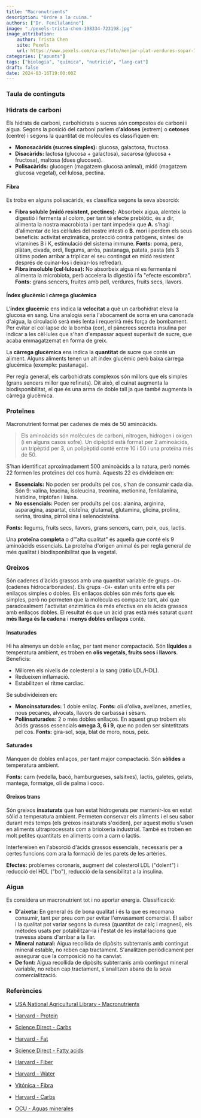 ```yaml
---
title: "Macronutrients"
description: "Ordre a la cuina."
authors: ["Dr. Fenilalanino"]
image: "./pexels-trista-chen-198334-723198.jpg"
image_attribution:
    author: Trista Chen
    site: Pexels
    url: https://www.pexels.com/ca-es/foto/menjar-plat-verdures-sopar-723198/
categories: ["apunts"]
tags: ["biologia", "química", "nutrició", "lang-cat"]
draft: false
date: 2024-03-16T19:00:00Z
---
```


### Taula de continguts


### Hidrats de carboni
Els hidrats de carboni, carbohidrats o sucres són compostos de carboni i aigua. Segons la posició del carboni parlem d'**aldoses** (extrem) o **cetoses** (centre) i segons la quantitat de molècules es classifiquen en:

- **Monosacàrids (sucres simples):** glucosa, galactosa, fructosa.
- **Disacàrids:** lactosa (glucosa + galactosa), sacarosa (glucosa + fructosa), maltosa (dues glucoses).
- **Polisacàrids:** glucogen (magatzem glucosa animal), midó (magatzem glucosa vegetal), cel·lulosa, pectina.

#### Fibra
Es troba en alguns polisacàrids, es classifica segons la seva absorció:
- **Fibra soluble (midó resistent, pectines):** Absorbeix aigua, alenteix la digestió i fermenta al colom, per tant té efecte prebiòtic, és a dir, alimenta la nostra macrobiota i per tant impedeix que **A.** s'hagi d'alimentar de les cèl·lules del nostre intestí o **B.** mori i perdem els seus beneficis: activitat enzimàtica, protecció contra patògens, síntesi de vitamines B i K, estimulació del sistema immune. **Fonts:** poma, pera, plàtan, civada, ordi, llegums, arròs, pastanaga, patata, pasta (els 3 últims poden arribar a triplicar el seu contingut en midó resistent després de cuinar-los i deixar-los refredar).
- **Fibra insoluble (cel·lulosa):** No absorbeix aigua ni es fermenta ni alimenta la microbiota, però accelera la digestió i fa "efecte escombra". **Fonts:** grans sencers, fruites amb pell, verdures, fruits secs, llavors.

#### Índex glucèmic i càrrega glucèmica
L'**índex glucèmic** ens indica la **velocitat** a què un carbohidrat eleva la glucosa en sang. Una analogia seria l'abocament de sorra en una canonada d'aigua, la circulació serà més lenta i requerirà més força de bombament. Per evitar el col·lapse de la bomba (cor), el pàncrees secreta insulina per indicar a les cèl·lules que s'han d'empassar aquest superàvit de sucre, que acaba emmagatzemat en forma de greix.

La **càrrega glucèmica** ens indica la **quantitat** de sucre que conté un aliment. Alguns aliments tenen un alt índex glucèmic però baixa càrrega glucèmica (exemple: pastanaga).

Per regla general, els carbohidrats complexos són millors que els simples (grans sencers millor que refinats). Dit això, el cuinat augmenta la biodisponibilitat, el que és una arma de doble tall ja que també augmenta la càrrega glucèmica.


### Proteïnes
Macronutrient format per cadenes de més de 50 aminoàcids.

> Els aminoàcids són molècules de carboni, nitrogen, hidrogen i oxigen (i en alguns casos sofre). Un dipèptid està format per 2 aminoàcids, un tripèptid per 3, un polipèptid conté entre 10 i 50 i una proteïna més de 50.

S'han identificat aproximadament 500 aminoàcids a la natura, però només 22 formen les proteïnes del cos humà. Aquests 22 es divideixen en:

- **Essencials:** No poden ser produïts pel cos, s'han de consumir cada dia. Són 9: valina, leucina, isoleucina, treonina, metionina, fenilalanina, histidina, triptòfan i lisina.
- **No essencials:** Poden ser produïts pel cos: alanina, arginina, asparagina, aspartat, cisteïna, glutamat, glutamina, glicina, prolina, serina, tirosina, pirrolisina i selenocisteïna.

**Fonts:** llegums, fruits secs, llavors, grans sencers, carn, peix, ous, lactis.

Una **proteïna completa** o d'”alta qualitat” és aquella que conté els 9 aminoàcids essencials. La proteïna d'origen animal és per regla general de més qualitat i biodisponibilitat que la vegetal.


### Greixos
Són cadenes d'àcids grassos amb una quantitat variable de grups `-CH-` (cadenes hidrocarbonades). Els grups `-CH-` estan units entre ells per enllaços simples o dobles. Els enllaços dobles són més forts que els simples, però no permeten que la molècula es compacte tant, així que paradoxalment l'activitat enzimàtica és més efectiva en els àcids grassos amb enllaços dobles. El resultat és que un àcid gras està més saturat quant **més llarga és la cadena** i **menys dobles enllaços** conté.

#### Insaturades
Hi ha almenys un doble enllaç, per tant menor compactació. Són **líquides** a temperatura ambient, es troben en **olis vegetals, fruits secs i llavors**. Beneficis:

- Milloren els nivells de colesterol a la sang (ràtio LDL/HDL).
- Redueixen inflamació.
- Estabilitzen el ritme cardíac.

Se subdivideixen en:

- **Monoinsaturades:** 1 doble enllaç. **Fonts:** oli d'oliva, avellanes, ametlles, nous pecanes, alvocats, llavors de carbassa i sèsam.
- **Poliinsaturades:** 2 o més dobles enllaços. En aquest grup trobem els àcids grassos essencials **omega 3, 6 i 9**, que no poden ser sintetitzats pel cos. **Fonts:** gira-sol, soja, blat de moro, nous, peix.

#### Saturades
Manquen de dobles enllaços, per tant major compactació. Són **sòlides** a temperatura ambient.

**Fonts:** carn (vedella, bacó, hamburgueses, salsitxes), lactis, galetes, gelats, mantega, formatge, oli de palma i coco.


#### Greixos trans
Són greixos **insaturats** que han estat hidrogenats per mantenir-los en estat sòlid a temperatura ambient. Permeten conservar els aliments i el seu sabor durant més temps (els greixos insaturats s'oxiden), per aquest motiu s'usen en aliments ultraprocessats com a brioixeria industrial. També es troben en molt petites quantitats en aliments com a carn o lactis.

Interfereixen en l'absorció d'àcids grassos essencials, necessaris per a certes funcions com ara la formació de les parets de les artèries.

**Efectes:** problemes coronaris, augment del colesterol LDL ("dolent") i reducció del HDL ("bo"), reducció de la sensibilitat a la insulina.


### Aigua
Es considera un macronutrient tot i no aportar energia. Classificació:

- **D'aixeta:** En general és de bona qualitat i és la que es recomana consumir, tant per preu com per evitar l'envasament comercial. El sabor i la qualitat pot variar segons la duresa (quantitat de calç i magnesi), els mètodes usats per potabilitzar-la i l'estat de les instal·lacions que travessa abans d'arribar a la llar.
- **Mineral natural:** Aigua recollida de dipòsits subterranis amb contingut mineral estable, no reben cap tractament. S'analitzen periòdicament per assegurar que la composició no ha canviat.
- **De font:** Aigua recollida de dipòsits subterranis amb contingut mineral variable, no reben cap tractament, s'analitzen abans de la seva comercialització.


### Referències

- [USA National Agricultural Library - Macronutrients](https://www.nal.usda.gov/human-nutrition-and-food-safety/food-composition/macronutrients)

- [Harvard - Protein](https://www.hsph.harvard.edu/nutritionsource/what-should-you-eat/protein/)

- [Science Direct - Carbs](https://www.sciencedirect.com/topics/neuroscience/carbohydrates)

- [Harvard - Fat](https://www.hsph.harvard.edu/nutritionsource/what-should-you-eat/fats-and-cholesterol/types-of-fat/)

- [Science Direct - Fatty acids](https://www.sciencedirect.com/topics/neuroscience/fatty-acids)

- [Harvard - Fiber](https://www.hsph.harvard.edu/nutritionsource/carbohydrates/fiber/)

- [Harvard - Water](https://www.hsph.harvard.edu/nutritionsource/water/)

- [Vitónica - Fibra](https://www.vitonica.com/alimentos/fibra-soluble-fibra-insoluble-cuales-sus-diferencias-que-alimentos-podemos-encontrarla-1)

- [Harvard - Carbs](https://www.hsph.harvard.edu/nutritionsource/carbohydrates/carbohydrates-and-blood-sugar/)

- [OCU - Aguas minerales](https://www.ocu.org/alimentacion/agua/informe/aguas-minerales)
